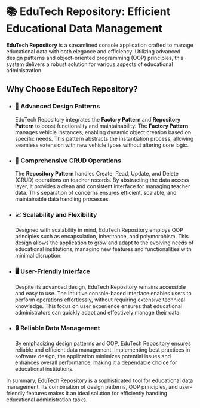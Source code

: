 <h1>📚 EduTech Repository: Efficient Educational Data Management</h1>

<p><strong>EduTech Repository</strong> is a streamlined console application crafted to manage educational data with both elegance and efficiency. Utilizing advanced design patterns and object-oriented programming (OOP) principles, this system delivers a robust solution for various aspects of educational administration.</p>

<h2>Why Choose EduTech Repository?</h2>

<ul>
  <li>
    <h3>🔧 Advanced Design Patterns</h3>
    <p>EduTech Repository integrates the <strong>Factory Pattern</strong> and <strong>Repository Pattern</strong> to boost functionality and maintainability. The <strong>Factory Pattern</strong> manages vehicle instances, enabling dynamic object creation based on specific needs. This pattern abstracts the instantiation process, allowing seamless extension with new vehicle types without altering core logic.</p>
  </li>
  <li>
    <h3>🔄 Comprehensive CRUD Operations</h3>
    <p>The <strong>Repository Pattern</strong> handles Create, Read, Update, and Delete (CRUD) operations on teacher records. By abstracting the data access layer, it provides a clean and consistent interface for managing teacher data. This separation of concerns ensures efficient, scalable, and maintainable data handling processes.</p>
  </li>
  <li>
    <h3>📈 Scalability and Flexibility</h3>
    <p>Designed with scalability in mind, EduTech Repository employs OOP principles such as encapsulation, inheritance, and polymorphism. This design allows the application to grow and adapt to the evolving needs of educational institutions, managing new features and functionalities with minimal disruption.</p>
  </li>
  <li>
    <h3>🖥️ User-Friendly Interface</h3>
    <p>Despite its advanced design, EduTech Repository remains accessible and easy to use. The intuitive console-based interface enables users to perform operations effortlessly, without requiring extensive technical knowledge. This focus on user experience ensures that educational administrators can quickly adapt and effectively manage their data.</p>
  </li>
  <li>
    <h3>🔒 Reliable Data Management</h3>
    <p>By emphasizing design patterns and OOP, EduTech Repository ensures reliable and efficient data management. Implementing best practices in software design, the application minimizes potential issues and enhances overall performance, making it a dependable choice for educational institutions.</p>
  </li>
</ul>

<p>In summary, EduTech Repository is a sophisticated tool for educational data management. Its combination of design patterns, OOP principles, and user-friendly features makes it an ideal solution for efficiently handling educational administration tasks.</p>
